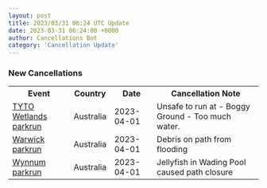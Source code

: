 ```yaml
---
layout: post
title: 2023/03/31 06:24 UTC Update
date: 2023-03-31 06:24:00 +0000
author: Cancellations Bot
category: 'Cancellation Update'
---
```


<h3>New Cancellations</h3>
<div class='hscrollable'>
<table style='width: 100%'>
    <tr>
        <th>Event</th>
        <th>Country</th>
        <th>Date</th>
        <th>Cancellation Note</th>
    </tr>
    <tr>
        <td><a href="https://www.parkrun.com.au/tytowetlands">TYTO Wetlands parkrun</a></td>
        <td>Australia</td>
        <td>2023-04-01</td>
        <td>Unsafe to run at - Boggy Ground - Too much water.</td>
    </tr>
    <tr>
        <td><a href="https://www.parkrun.com.au/warwick">Warwick parkrun</a></td>
        <td>Australia</td>
        <td>2023-04-01</td>
        <td>Debris on path from flooding</td>
    </tr>
    <tr>
        <td><a href="https://www.parkrun.com.au/wynnum">Wynnum parkrun</a></td>
        <td>Australia</td>
        <td>2023-04-01</td>
        <td>Jellyfish in Wading Pool caused path closure</td>
    </tr>
</table>
</div>
